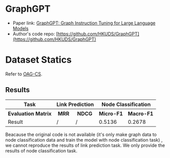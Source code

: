 # GraphGPT

- Paper link: [GraphGPT: Graph Instruction Tuning for Large Language Models](https://arxiv.org/abs/2310.13023)
- Author's code repo: [https://github.com/HKUDS/GraphGPT](https://github.com/HKUDS/GraphGPT)

# Dataset Statics

Refer to [OAG-CS](https://ggl.readthedocs.io/en/latest/api/ggl.datasets.html#ggl.datasets.OAG-CS).

Results
-------

<table>
  <tr>
    <th>Task</th>
    <th colspan="2">Link Prediction</th>
    <th colspan="2">Node Classification</th>
  </tr>
  <tr>
    <th>Evaluation Matrix</th>
    <th>MRR</th>
    <th>NDCG</th>
    <th>Micro-F1</th>
    <th>Macro-F1</th>
  </tr>
  <tr>
    <td>Result</td>
    <td>  /</td>
    <td>  /</td>
    <td>0.5136</td>
    <td>0.2678</td>
  </tr>
</table>

Beacause the original code is not available
(it's only make graph data to node classification data and train the model with node classification task)
, we cannot reproduce the results of link prediction task. We only provide the results of node classification task.
